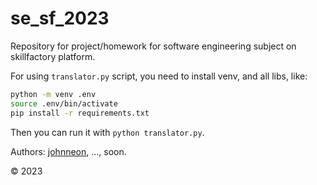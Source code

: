 # se_sf_2023

Repository for project/homework for software engineering subject on skillfactory platform.

For using `translator.py` script, you need to install venv, and all libs, like:
```bash
python -m venv .env
source .env/bin/activate
pip install -r requirements.txt
```
Then you can run it with `python translator.py`.

Authors: [johnneon](https://github.com/johnneon), ..., soon.

&copy; 2023